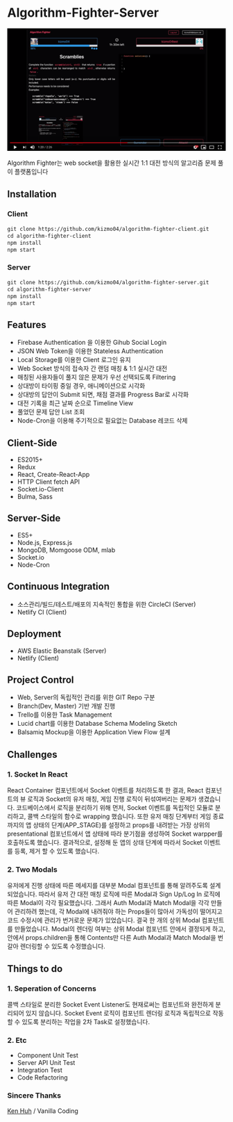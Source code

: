 # Algorithm-Fighter-Server

[![](README.assets/preview.png)](https://www.youtube.com/watch?v=ZD3uf5KIFWg&feature=youtu.be)

Algorithm Fighter는 web socket을 활용한 실시간 1:1 대전 방식의 알고리즘 문제 풀이 플랫폼입니다



## Installation

### Client

```
git clone https://github.com/kizmo04/algorithm-fighter-client.git
cd algorithm-fighter-client
npm install
npm start
```

### Server

```
git clone https://github.com/kizmo04/algorithm-fighter-server.git
cd algorithm-fighter-server
npm install
npm start
```



## Features

- Firebase Authentication 을 이용한 Gihub Social Login
- JSON Web Token을 이용한 Stateless Authentication
- Local Storage를 이용한 Client 로그인 유지
- Web Socket 방식의 접속자 간 랜덤 매칭 & 1:1 실시간 대전
- 매칭된 사용자들이 풀지 않은 문제가 우선 선택되도록 Filtering
- 상대방이 타이핑 중일 경우, 애니메이션으로 시각화
- 상대방의 답안이 Submit 되면, 채점 결과를 Progress Bar로 시각화
- 대전 기록을 최근 날짜 순으로 Timeline View
- 풀었던 문제 답안 List 조회
- Node-Cron을 이용해 주기적으로 필요없는 Database 레코드 삭제



## Client-Side

- ES2015+
- Redux
- React, Create-React-App
- HTTP Client fetch API
- Socket.io-Client
- Bulma, Sass



## Server-Side

- ES5+
- Node.js, Express.js
- MongoDB, Momgoose ODM, mlab
- Socket.io
- Node-Cron



## Continuous Integration

- 소스관리/빌드/테스트/배포의 지속적인 통합을 위한 CircleCI (Server)
- Netlify CI (Client)



## Deployment

- AWS Elastic Beanstalk (Server)
- Netlify (Client)



## Project Control

- Web, Server의 독립적인 관리를 위한 GIT Repo 구분
- Branch(Dev, Master) 기반 개발 진행
- Trello를 이용한 Task Management
- Lucid chart를 이용한 Database Schema Modeling Sketch
- Balsamiq Mockup을 이용한 Application View Flow 설계



## Challenges

### 1. Socket In React

React Container 컴포넌트에서 Socket 이벤트를 처리하도록 한 결과, React 컴포넌트의 뷰 로직과 Socket의 유저 매칭, 게임 진행 로직이 뒤섞여버리는 문제가 생겼습니다. 코드베이스에서 로직을 분리하기 위해 먼저, Socket 이벤트를 독립적인 모듈로 분리하고, 콜백 스타일의 함수로 wrapping 했습니다. 또한 유저 매칭 단계부터 게임 종료까지의 앱 상태의 단계(APP_STAGE)를 설정하고 props를 내려받는 가장 상위의 presentational 컴포넌트에서 앱 상태에 따라 분기점을 생성하여 Socket warpper를 호출하도록 했습니다. 결과적으로, 설정해 둔 앱의 상태 단계에 따라서 Socket 이벤트를 등록, 제거 할 수 있도록 했습니다.



### 2. Two Modals

유저에게 진행 상태에 따른 메세지를 대부분 Modal 컴포넌트를 통해 알려주도록 설계되었습니다. 따라서 유저 간 대전 매칭 로직에 따른 Modal과 Sign Up/Log In 로직에 따른 Modal이 각각 필요했습니다. 그래서 Auth Modal과 Match Modal을 각각 만들어 관리하려 했는데, 각 Modal에 내려줘야 하는 Props들이 많아서 가독성이 떨어지고 코드 수정시에 관리가 번거로운 문제가 있었습니다. 결국 한 개의 상위 Modal 컴포넌트를 만들었습니다. Modal의 렌더링 여부는 상위 Modal 컴포넌트 안에서 결정되게 하고, 안에서 props.children을 통해 Contents만 다른 Auth Modal과 Match Modal을 번갈아 렌더링할 수 있도록 수정했습니다.



## Things to do

### 1. Seperation of Concerns

콜백 스타일로 분리한 Socket Event Listener도 현재로써는 컴포넌트와 완전하게 분리되어 있지 않습니다. Socket Event 로직이 컴포넌트 렌더링 로직과 독립적으로 작동할 수 있도록 분리하는 작업을 2차 Task로 설정했습니다.



### 2. Etc

- Component Unit Test
- Server API Unit Test
- Integration Test
- Code Refactoring



### Sincere Thanks

[Ken Huh](https://github.com/Ken123777) / Vanilla Coding